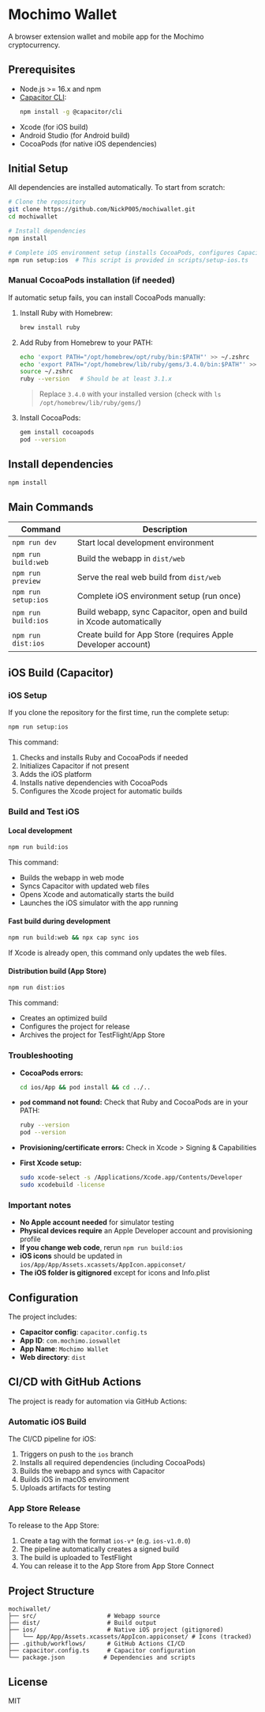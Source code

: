 # Mochimo Wallet

A browser extension wallet and mobile app for the Mochimo cryptocurrency.

## Prerequisites

- Node.js >= 16.x and npm
- [Capacitor CLI](https://capacitorjs.com/docs/getting-started):  
  ```sh
  npm install -g @capacitor/cli
  ```
- Xcode (for iOS build)
- Android Studio (for Android build)
- CocoaPods (for native iOS dependencies)

## Initial Setup

All dependencies are installed automatically. To start from scratch:

```sh
# Clone the repository
git clone https://github.com/NickP005/mochiwallet.git
cd mochiwallet

# Install dependencies
npm install

# Complete iOS environment setup (installs CocoaPods, configures Capacitor, etc.)
npm run setup:ios  # This script is provided in scripts/setup-ios.ts
```

### Manual CocoaPods installation (if needed)

If automatic setup fails, you can install CocoaPods manually:

1. Install Ruby with Homebrew:
   ```sh
   brew install ruby
   ```
   
2. Add Ruby from Homebrew to your PATH:
   ```sh
   echo 'export PATH="/opt/homebrew/opt/ruby/bin:$PATH"' >> ~/.zshrc
   echo 'export PATH="/opt/homebrew/lib/ruby/gems/3.4.0/bin:$PATH"' >> ~/.zshrc
   source ~/.zshrc
   ruby --version   # Should be at least 3.1.x
   ```
   > Replace `3.4.0` with your installed version (check with `ls /opt/homebrew/lib/ruby/gems/`)

3. Install CocoaPods:
   ```sh
   gem install cocoapods
   pod --version
   ```

## Install dependencies

```sh
npm install
```

## Main Commands

| Command              | Description                                                                 |
|----------------------|-----------------------------------------------------------------------------|
| `npm run dev`        | Start local development environment                                         |
| `npm run build:web`  | Build the webapp in `dist/web`                                              |
| `npm run preview`    | Serve the real web build from `dist/web`                                    |
| `npm run setup:ios`  | Complete iOS environment setup (run once)                                   |
| `npm run build:ios`  | Build webapp, sync Capacitor, open and build in Xcode automatically         |
| `npm run dist:ios`   | Create build for App Store (requires Apple Developer account)               |

## iOS Build (Capacitor)

### iOS Setup

If you clone the repository for the first time, run the complete setup:

```sh
npm run setup:ios
```

This command:
1. Checks and installs Ruby and CocoaPods if needed
2. Initializes Capacitor if not present
3. Adds the iOS platform
4. Installs native dependencies with CocoaPods
5. Configures the Xcode project for automatic builds

### Build and Test iOS

#### Local development

```sh
npm run build:ios
```

This command:
- Builds the webapp in web mode
- Syncs Capacitor with updated web files
- Opens Xcode and automatically starts the build
- Launches the iOS simulator with the app running

#### Fast build during development

```sh
npm run build:web && npx cap sync ios
```

If Xcode is already open, this command only updates the web files.

#### Distribution build (App Store)

```sh
npm run dist:ios
```

This command:
- Creates an optimized build
- Configures the project for release
- Archives the project for TestFlight/App Store

### Troubleshooting

- **CocoaPods errors:**
  ```sh
  cd ios/App && pod install && cd ../..
  ```

- **`pod` command not found:**
  Check that Ruby and CocoaPods are in your PATH:
  ```sh
  ruby --version
  pod --version
  ```

- **Provisioning/certificate errors:**
  Check in Xcode > Signing & Capabilities

- **First Xcode setup:**
  ```sh
  sudo xcode-select -s /Applications/Xcode.app/Contents/Developer
  sudo xcodebuild -license
  ```

### Important notes

- **No Apple account needed** for simulator testing
- **Physical devices require** an Apple Developer account and provisioning profile
- **If you change web code**, rerun `npm run build:ios`
- **iOS icons** should be updated in `ios/App/App/Assets.xcassets/AppIcon.appiconset/`
- **The iOS folder is gitignored** except for icons and Info.plist

## Configuration

The project includes:
- **Capacitor config**: `capacitor.config.ts`
- **App ID**: `com.mochimo.ioswallet`
- **App Name**: `Mochimo Wallet`
- **Web directory**: `dist`

## CI/CD with GitHub Actions

The project is ready for automation via GitHub Actions:

### Automatic iOS Build

The CI/CD pipeline for iOS:
1. Triggers on push to the `ios` branch
2. Installs all required dependencies (including CocoaPods)
3. Builds the webapp and syncs with Capacitor
4. Builds iOS in macOS environment
5. Uploads artifacts for testing

### App Store Release

To release to the App Store:
1. Create a tag with the format `ios-v*` (e.g. `ios-v1.0.0`)
2. The pipeline automatically creates a signed build
3. The build is uploaded to TestFlight
4. You can release it to the App Store from App Store Connect

## Project Structure

```
mochiwallet/
├── src/                    # Webapp source
├── dist/                   # Build output
├── ios/                    # Native iOS project (gitignored)
│   └── App/App/Assets.xcassets/AppIcon.appiconset/ # Icons (tracked)
├── .github/workflows/      # GitHub Actions CI/CD
├── capacitor.config.ts     # Capacitor configuration
└── package.json           # Dependencies and scripts
```

## License

MIT